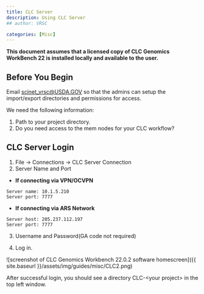 ```yaml
---
title: CLC Server
description: Using CLC Server
## author: VRSC

categories: [Misc]
---
```



**This document assumes that a licensed copy of CLC Genomics WorkBench 22 is installed locally and available to the user.**

## Before You Begin

Email [scinet_vrsc@USDA.GOV](mailto:scinet_vrsc@USDA.GOV?subject=CLC%20setup) so that the admins can setup the import/export directories and permissions for access.

We need the following information:
1.	Path to your project directory.
2.	Do you need access to the mem nodes for your CLC workflow?

## CLC Server Login

1.	File -> Connections -> CLC Server Connection
2.	Server Name and Port
	
  * **If connecting via VPN/OCVPN**
```
Server name: 10.1.5.210
Server port: 7777
```
  *	**If connecting via ARS Network**
```
Server host: 205.237.112.197
Server port: 7777
```
3.	Username and Password(GA code not required) 

4.	Log in.

![screenshot of CLC Genomics Workbench 22.0.2 software homescreen]({{ site.baseurl }}/assets/img/guides/misc/CLC2.png)

After successful login, you should see a directory CLC-\<your project> in the top left window.
